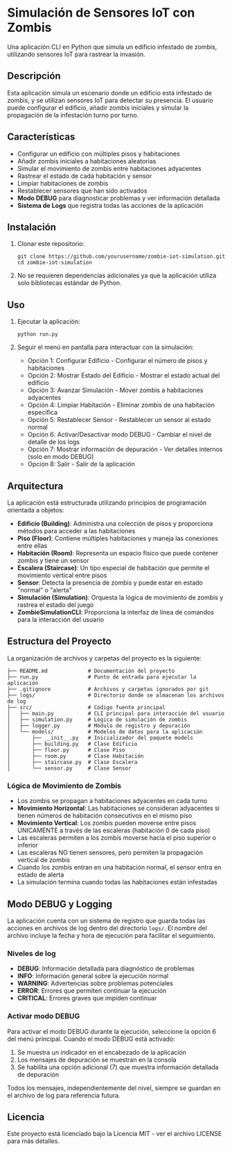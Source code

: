 # Simulación de Sensores IoT con Zombis

Una aplicación CLI en Python que simula un edificio infestado de zombis, utilizando sensores IoT para rastrear la invasión.

## Descripción

Esta aplicación simula un escenario donde un edificio está infestado de zombis, y se utilizan sensores IoT para detectar su presencia. El usuario puede configurar el edificio, añadir zombis iniciales y simular la propagación de la infestación turno por turno.

## Características

- Configurar un edificio con múltiples pisos y habitaciones
- Añadir zombis iniciales a habitaciones aleatorias
- Simular el movimiento de zombis entre habitaciones adyacentes
- Rastrear el estado de cada habitación y sensor
- Limpiar habitaciones de zombis
- Restablecer sensores que han sido activados
- **Modo DEBUG** para diagnosticar problemas y ver información detallada
- **Sistema de Logs** que registra todas las acciones de la aplicación

## Instalación

1. Clonar este repositorio:
   ```
   git clone https://github.com/yourusername/zombie-iot-simulation.git
   cd zombie-iot-simulation
   ```

2. No se requieren dependencias adicionales ya que la aplicación utiliza solo bibliotecas estándar de Python.

## Uso

1. Ejecutar la aplicación:
   ```
   python run.py
   ```

2. Seguir el menú en pantalla para interactuar con la simulación:
   - Opción 1: Configurar Edificio - Configurar el número de pisos y habitaciones
   - Opción 2: Mostrar Estado del Edificio - Mostrar el estado actual del edificio
   - Opción 3: Avanzar Simulación - Mover zombis a habitaciones adyacentes
   - Opción 4: Limpiar Habitación - Eliminar zombis de una habitación específica
   - Opción 5: Restablecer Sensor - Restablecer un sensor al estado normal
   - Opción 6: Activar/Desactivar modo DEBUG - Cambiar el nivel de detalle de los logs
   - Opción 7: Mostrar información de depuración - Ver detalles internos (solo en modo DEBUG)
   - Opción 8: Salir - Salir de la aplicación

## Arquitectura

La aplicación está estructurada utilizando principios de programación orientada a objetos:

- **Edificio (Building)**: Administra una colección de pisos y proporciona métodos para acceder a las habitaciones
- **Piso (Floor)**: Contiene múltiples habitaciones y maneja las conexiones entre ellas
- **Habitación (Room)**: Representa un espacio físico que puede contener zombis y tiene un sensor
- **Escalera (Staircase)**: Un tipo especial de habitación que permite el movimiento vertical entre pisos
- **Sensor**: Detecta la presencia de zombis y puede estar en estado "normal" o "alerta"
- **Simulación (Simulation)**: Orquesta la lógica de movimiento de zombis y rastrea el estado del juego
- **ZombieSimulationCLI**: Proporciona la interfaz de línea de comandos para la interacción del usuario

## Estructura del Proyecto

La organización de archivos y carpetas del proyecto es la siguiente:

```
├── README.md             # Documentación del proyecto
├── run.py                # Punto de entrada para ejecutar la aplicación
├── .gitignore            # Archivos y carpetas ignorados por git
├── logs/                 # Directorio donde se almacenan los archivos de log
├── src/                  # Código fuente principal
│   ├── main.py           # CLI principal para interacción del usuario
│   ├── simulation.py     # Lógica de simulación de zombis
│   ├── logger.py         # Módulo de registro y depuración
│   └── models/           # Modelos de datos para la aplicación
│       ├── __init__.py   # Inicializador del paquete models
│       ├── building.py   # Clase Edificio
│       ├── floor.py      # Clase Piso
│       ├── room.py       # Clase Habitación 
│       ├── staircase.py  # Clase Escalera
│       └── sensor.py     # Clase Sensor
```

### Lógica de Movimiento de Zombis

- Los zombis se propagan a habitaciones adyacentes en cada turno
- **Movimiento Horizontal**: Las habitaciones se consideran adyacentes si tienen números de habitación consecutivos en el mismo piso
- **Movimiento Vertical**: Los zombis pueden moverse entre pisos ÚNICAMENTE a través de las escaleras (habitación 0 de cada piso)
- Las escaleras permiten a los zombis moverse hacia el piso superior o inferior
- Las escaleras NO tienen sensores, pero permiten la propagación vertical de zombis
- Cuando los zombis entran en una habitación normal, el sensor entra en estado de alerta
- La simulación termina cuando todas las habitaciones están infestadas

## Modo DEBUG y Logging

La aplicación cuenta con un sistema de registro que guarda todas las acciones en archivos de log dentro del directorio `logs/`. El nombre del archivo incluye la fecha y hora de ejecución para facilitar el seguimiento.

### Niveles de log

- **DEBUG**: Información detallada para diagnóstico de problemas
- **INFO**: Información general sobre la ejecución normal
- **WARNING**: Advertencias sobre problemas potenciales
- **ERROR**: Errores que permiten continuar la ejecución
- **CRITICAL**: Errores graves que impiden continuar

### Activar modo DEBUG

Para activar el modo DEBUG durante la ejecución, seleccione la opción 6 del menú principal. Cuando el modo DEBUG está activado:

1. Se muestra un indicador en el encabezado de la aplicación
2. Los mensajes de depuración se muestran en la consola
3. Se habilita una opción adicional (7) que muestra información detallada de depuración

Todos los mensajes, independientemente del nivel, siempre se guardan en el archivo de log para referencia futura.

## Licencia

Este proyecto está licenciado bajo la Licencia MIT - ver el archivo LICENSE para más detalles. 